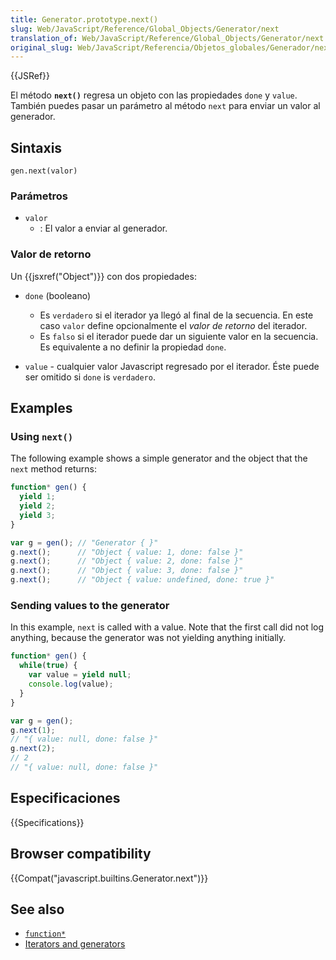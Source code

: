 ```yaml
---
title: Generator.prototype.next()
slug: Web/JavaScript/Reference/Global_Objects/Generator/next
translation_of: Web/JavaScript/Reference/Global_Objects/Generator/next
original_slug: Web/JavaScript/Referencia/Objetos_globales/Generador/next
---
```


{{JSRef}}

El método **`next()`** regresa un objeto con las propiedades `done` y `value`. También puedes pasar un parámetro al método `next` para enviar un valor al generador.

## Sintaxis

```
gen.next(valor)
```

### Parámetros

- `valor`
  - : El valor a enviar al generador.

### Valor de retorno

Un {{jsxref("Object")}} con dos propiedades:

- `done` (booleano)

  - Es `verdadero` si el iterador ya llegó al final de la secuencia. En este caso `valor` define opcionalmente el _valor de retorno_ del iterador.
  - Es `falso` si el iterador puede dar un siguiente valor en la secuencia. Es equivalente a no definir la propiedad `done`.

- `value` - cualquier valor Javascript regresado por el iterador. Éste puede ser omitido si `done` is `verdadero`.

## Examples

### Using `next()`

The following example shows a simple generator and the object that the `next` method returns:

```js
function* gen() {
  yield 1;
  yield 2;
  yield 3;
}

var g = gen(); // "Generator { }"
g.next();      // "Object { value: 1, done: false }"
g.next();      // "Object { value: 2, done: false }"
g.next();      // "Object { value: 3, done: false }"
g.next();      // "Object { value: undefined, done: true }"
```

### Sending values to the generator

In this example, `next` is called with a value. Note that the first call did not log anything, because the generator was not yielding anything initially.

```js
function* gen() {
  while(true) {
    var value = yield null;
    console.log(value);
  }
}

var g = gen();
g.next(1);
// "{ value: null, done: false }"
g.next(2);
// 2
// "{ value: null, done: false }"
```

## Especificaciones

{{Specifications}}

## Browser compatibility

{{Compat("javascript.builtins.Generator.next")}}

## See also

- [`function*`](/en-US/docs/Web/JavaScript/Reference/Statements/function*)
- [Iterators and generators](/es/docs/Web/JavaScript/Guide/Iterators_and_Generators)
